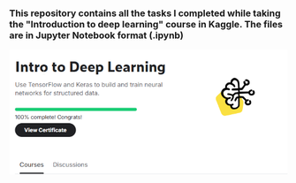 ### This repository contains all the tasks I completed while taking the "Introduction to deep learning" course in Kaggle. The files are in Jupyter Notebook format (.ipynb)

![image](--.png)
